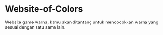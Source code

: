 # Website-of-Colors
Website game warna, kamu akan ditantang untuk mencocokkan warna yang sesuai dengan satu sama lain.
